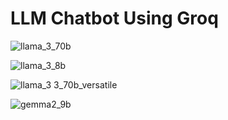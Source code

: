 # LLM Chatbot Using Groq

![llama_3_70b](https://github.com/user-attachments/assets/25b67cf4-b032-43d3-8473-ec38c5ba07f7)


![llama_3_8b](https://github.com/user-attachments/assets/e20ee048-ee7d-443d-acfa-9daa7a84f1b9)


![llama_3 3_70b_versatile](https://github.com/user-attachments/assets/cd0a5924-f6d7-4852-9b58-234806d1cc3f)


![gemma2_9b](https://github.com/user-attachments/assets/b4777c31-d39b-4b76-a0b0-f9d280085bf2)
